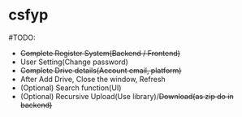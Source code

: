 # csfyp

#TODO:
* ~~Complete Register System(Backend / Frontend)~~
* User Setting(Change password)
* ~~Complete Drive details(Account email, platform)~~
* After Add Drive, Close the window, Refresh
* (Optional) Search function(UI)
* (Optional) Recursive Upload(Use library)/~~Download(as zip do in backend)~~
